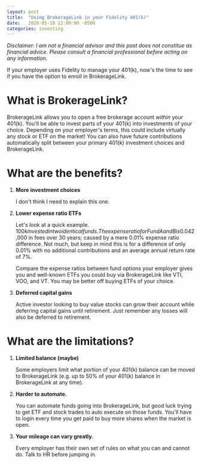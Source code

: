 ```yaml
---
layout: post
title:  "Using BrokerageLink in your Fidelity 401(k)"
date:   2020-05-18 12:00:00 -0500
categories: investing
---
```


*Disclaimer: I am not a financial advisor and this post does not constitue as financial advice. Please consult a financial professional before acting on any information.*

If your employer uses Fidelity to manage your 401(k), now's the time to see if you have the option to enroll in BrokerageLink.

# What is BrokerageLink?
BrokerageLink allows you to open a free brokerage account *within* your 401(k). You'll be able to invest parts of your 401(k) into investments of your choice. Depending on your employer's terms, this could include virtually any stock or ETF on the market! You can also have future contributions automatically split between your primary 401(k) investment choices and BrokerageLink.

# What are the benefits?

1. **More investment choices**

    I don't think I need to explain this one.

2. **Lower expense ratio ETFs**

    Let's look at a quick example. $100k invested in two identical funds. The expense ratio for Fund A and B is 0.04% and 0.03% respectively. If you choose Fund A over B you will end up paying an extra ~$2,000 in fees over 30 years; caused by a mere 0.01% expense ratio difference. Not much, but keep in mind this is for a difference of only 0.01% with no additional contributions and an average annual return rate of 7%.

    Compare the expense ratios between fund options your employer gives you and well-known ETFs you could buy via BrokerageLink like VTI, VOO, and VT. You may be better off buying ETFs of your choice.

3. **Deferred capital gains**

    Active investor looking to buy value stocks can grow their account while deferring capital gains until retirement. Just remember any losses will also be deferred to retirement.

# What are the limitations?

1. **Limited balance (maybe)**

    Some employers limit what portion of your 401(k) balance can be moved to BrokerageLink (e.g. up to 50% of your 401(k) balance in BrokerageLink at any time).

2. **Harder to automate.**

    You can automate funds going into BrokerageLink, but good luck trying to get ETF and stock trades to auto execute on those funds. You'll have to login every time you get paid to buy more shares when the market is open.

3. **Your mileage can vary greatly.**

    Every employer has their own set of rules on what you can and cannot do. Talk to HR before jumping in.